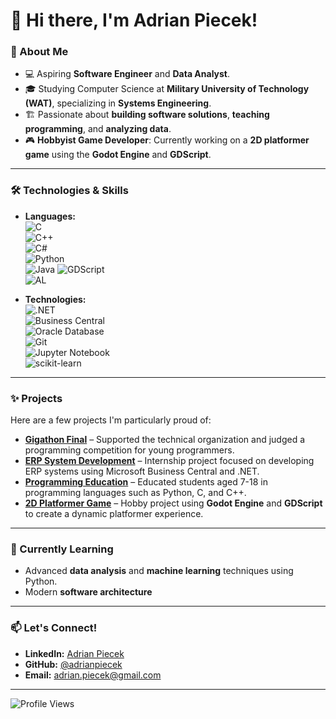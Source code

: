 # 👋 Hi there, I'm Adrian Piecek!  

### 🚀 About Me  
- 💻 Aspiring **Software Engineer** and **Data Analyst**.  
- 🎓 Studying Computer Science at **Military University of Technology (WAT)**, specializing in **Systems Engineering**.  
- 🏗️ Passionate about **building software solutions**, **teaching programming**, and **analyzing data**.
- 🎮 **Hobbyist Game Developer**: Currently working on a **2D platformer game** using the **Godot Engine** and **GDScript**.     

---

### 🛠️ Technologies & Skills  
- **Languages:**  
  ![C](https://img.shields.io/badge/-C-00599C?logo=c&logoColor=white)  
  ![C++](https://img.shields.io/badge/-C++-00599C?logo=c%2B%2B&logoColor=white)  
  ![C#](https://img.shields.io/badge/-C%23-239120?logo=c-sharp&logoColor=white)  
  ![Python](https://img.shields.io/badge/-Python-3776AB?logo=python&logoColor=white)  
  ![Java](https://img.shields.io/badge/-Java-007396?logo=java&logoColor=white)
  ![GDScript](https://img.shields.io/badge/-GDScript-478CBF?logo=godot-engine&logoColor=white)   
  ![AL](https://img.shields.io/badge/-AL-006400?logo=microsoft&logoColor=white)  

- **Technologies:**  
  ![.NET](https://img.shields.io/badge/-dotNET-512BD4?logo=dotnet&logoColor=white)  
  ![Business Central](https://img.shields.io/badge/-Business_Central-0078D7?logo=microsoft&logoColor=white)  
  ![Oracle Database](https://img.shields.io/badge/-Oracle_Database-F80000?logo=oracle&logoColor=white)  
  ![Git](https://img.shields.io/badge/-Git-F05032?logo=git&logoColor=white)  
  ![Jupyter Notebook](https://img.shields.io/badge/-Jupyter-F37626?logo=jupyter&logoColor=white)  
  ![scikit-learn](https://img.shields.io/badge/-scikit--learn-F7931E?logo=scikit-learn&logoColor=white)  

---

### ✨ Projects  
Here are a few projects I'm particularly proud of:  
- **[Gigathon Final](#)** – Supported the technical organization and judged a programming competition for young programmers.  
- **[ERP System Development](#)** – Internship project focused on developing ERP systems using Microsoft Business Central and .NET.  
- **[Programming Education](#)** – Educated students aged 7-18 in programming languages such as Python, C, and C++.
- **[2D Platformer Game](#)** – Hobby project using **Godot Engine** and **GDScript** to create a dynamic platformer experience.    

---

### 🌱 Currently Learning  
- Advanced **data analysis** and **machine learning** techniques using Python.  
- Modern **software architecture** 

---

### 📫 Let's Connect!  
- **LinkedIn:** [Adrian Piecek](www.linkedin.com/in/adrian-piecek-76b116244)  
- **GitHub:** [@adrianpiecek](https://github.com/adrianpiecek)  
- **Email:** adrian.piecek@gmail.com  

---

![Profile Views](https://komarev.com/ghpvc/?username=adrianpiecek&color=blue&style=flat)
